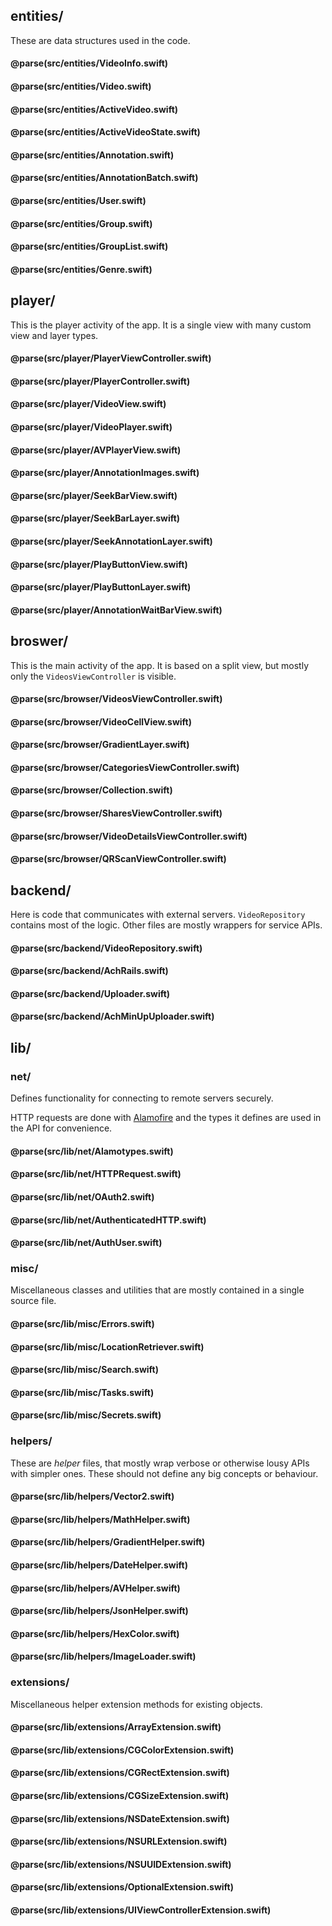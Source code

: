 
## entities/

These are data structures used in the code.

#### @parse(src/entities/VideoInfo.swift)
#### @parse(src/entities/Video.swift)
#### @parse(src/entities/ActiveVideo.swift)
#### @parse(src/entities/ActiveVideoState.swift)
#### @parse(src/entities/Annotation.swift)
#### @parse(src/entities/AnnotationBatch.swift)
#### @parse(src/entities/User.swift)
#### @parse(src/entities/Group.swift)
#### @parse(src/entities/GroupList.swift)
#### @parse(src/entities/Genre.swift)

## player/

This is the player activity of the app. It is a single view with many custom view and layer types.

#### @parse(src/player/PlayerViewController.swift)
#### @parse(src/player/PlayerController.swift)
#### @parse(src/player/VideoView.swift)
#### @parse(src/player/VideoPlayer.swift)
#### @parse(src/player/AVPlayerView.swift)
#### @parse(src/player/AnnotationImages.swift)
#### @parse(src/player/SeekBarView.swift)
#### @parse(src/player/SeekBarLayer.swift)
#### @parse(src/player/SeekAnnotationLayer.swift)
#### @parse(src/player/PlayButtonView.swift)
#### @parse(src/player/PlayButtonLayer.swift)
#### @parse(src/player/AnnotationWaitBarView.swift)

## broswer/

This is the main activity of the app. It is based on a split view, but mostly only the `VideosViewController` is visible.

#### @parse(src/browser/VideosViewController.swift)
#### @parse(src/browser/VideoCellView.swift)
#### @parse(src/browser/GradientLayer.swift)
#### @parse(src/browser/CategoriesViewController.swift)
#### @parse(src/browser/Collection.swift)
#### @parse(src/browser/SharesViewController.swift)
#### @parse(src/browser/VideoDetailsViewController.swift)
#### @parse(src/browser/QRScanViewController.swift)

## backend/

Here is code that communicates with external servers. `VideoRepository` contains most of the logic. Other files are mostly wrappers for service APIs.

#### @parse(src/backend/VideoRepository.swift)
#### @parse(src/backend/AchRails.swift)
#### @parse(src/backend/Uploader.swift)
#### @parse(src/backend/AchMinUpUploader.swift)

## lib/

### net/

Defines functionality for connecting to remote servers securely.

HTTP requests are done with [Alamofire](https://github.com/Alamofire/Alamofire) and the types it defines are used in the API for convenience.

#### @parse(src/lib/net/Alamotypes.swift)
#### @parse(src/lib/net/HTTPRequest.swift)
#### @parse(src/lib/net/OAuth2.swift)
#### @parse(src/lib/net/AuthenticatedHTTP.swift)
#### @parse(src/lib/net/AuthUser.swift)

### misc/

Miscellaneous classes and utilities that are mostly contained in a single source file.

#### @parse(src/lib/misc/Errors.swift)
#### @parse(src/lib/misc/LocationRetriever.swift)
#### @parse(src/lib/misc/Search.swift)
#### @parse(src/lib/misc/Tasks.swift)
#### @parse(src/lib/misc/Secrets.swift)

### helpers/

These are _helper_ files, that mostly wrap verbose or otherwise lousy APIs with simpler ones.
These should not define any big concepts or behaviour.

#### @parse(src/lib/helpers/Vector2.swift)
#### @parse(src/lib/helpers/MathHelper.swift)
#### @parse(src/lib/helpers/GradientHelper.swift)
#### @parse(src/lib/helpers/DateHelper.swift)
#### @parse(src/lib/helpers/AVHelper.swift)
#### @parse(src/lib/helpers/JsonHelper.swift)
#### @parse(src/lib/helpers/HexColor.swift)
#### @parse(src/lib/helpers/ImageLoader.swift)

### extensions/

Miscellaneous helper extension methods for existing objects.

#### @parse(src/lib/extensions/ArrayExtension.swift)
#### @parse(src/lib/extensions/CGColorExtension.swift)
#### @parse(src/lib/extensions/CGRectExtension.swift)
#### @parse(src/lib/extensions/CGSizeExtension.swift)
#### @parse(src/lib/extensions/NSDateExtension.swift)
#### @parse(src/lib/extensions/NSURLExtension.swift)
#### @parse(src/lib/extensions/NSUUIDExtension.swift)
#### @parse(src/lib/extensions/OptionalExtension.swift)
#### @parse(src/lib/extensions/UIViewControllerExtension.swift)

